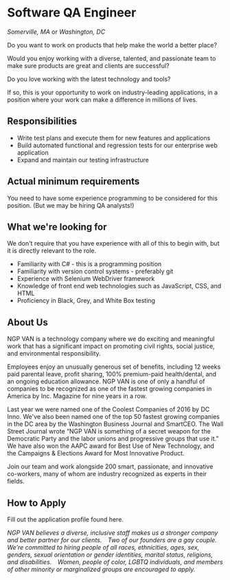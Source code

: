 Software QA Engineer
====================
*Somerville, MA* or *Washington, DC*

Do you want to work on products that help make the world a better place?

Would you enjoy working with a diverse, talented, and passionate team to make sure products are great and clients are successful?

Do you love working with the latest technology and tools?

If so, this is your opportunity to work on industry-leading applications, in a position where your work can make a difference in millions of lives.

Responsibilities
----------------

* Write test plans and execute them for new features and applications
* Build automated functional and regression tests for our enterprise web application
* Expand and maintain our testing infrastructure

Actual minimum requirements
---------------------------

You need to have some experience programming to be considered for this position.  (But we may be hiring QA analysts!)

What we're looking for
----------------------

We don't require that you have experience with all of this to begin with, but it is directly relevant to the role.

* Familiarity with C# - this is a programming position
* Familiarity with version control systems - preferably git
* Experience with Selenium WebDriver framework
* Knowledge of front end web technologies such as JavaScript, CSS, and HTML
* Proficiency in Black, Grey, and White Box testing


About Us
--------

NGP VAN is a technology company where we do exciting and meaningful work that has a significant impact on promoting civil rights, social justice, and environmental responsibility.

Employees enjoy an unusually generous set of benefits, including 12 weeks paid parental leave, profit sharing, 100% premium-paid health/dental, and an ongoing education allowance. NGP VAN is one of only a handful of companies to be recognized as one of the fastest growing companies in America by Inc. Magazine for nine years in a row.

Last year we were named one of the Coolest Companies of 2016 by DC Inno. We've also been named one of the top 50 fastest growing companies in the DC area by the Washington Business Journal and SmartCEO. The Wall Street Journal wrote “NGP VAN is something of a secret weapon for the Democratic Party and the labor unions and progressive groups that use it.” We have also won the AAPC award for Best Use of New Technology, and the Campaigns & Elections Award for Most Innovative Product.

Join our team and work alongside 200 smart, passionate, and innovative co-workers, many of whom are industry recognized as experts in their fields.

How to Apply
------------

Fill out the application profile found here.

_NGP VAN believes a diverse, inclusive staff makes us a stronger company and better partner for our clients.  Two of our founders are a gay couple.  We’re committed to hiring people of all races, ethnicities, ages, sex, genders, sexual orientation or gender identities, marital status, religions, and disabilities.  Women, people of color, LGBTQ individuals, and members of other minority or marginalized groups are encouraged to apply._
